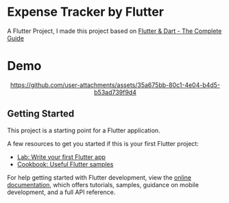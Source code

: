 # Expense Tracker by Flutter

A Flutter Project, I made this project based on [Flutter & Dart - The Complete Guide](https://www.udemy.com/course/learn-flutter-dart-to-build-ios-android-apps)

# Demo

<div align = "center">

https://github.com/user-attachments/assets/35a675bb-80c1-4e04-b4d5-b53ad739f9d4

</div>

## Getting Started

This project is a starting point for a Flutter application.

A few resources to get you started if this is your first Flutter project:

- [Lab: Write your first Flutter app](https://docs.flutter.dev/get-started/codelab)
- [Cookbook: Useful Flutter samples](https://docs.flutter.dev/cookbook)

For help getting started with Flutter development, view the
[online documentation](https://docs.flutter.dev/), which offers tutorials,
samples, guidance on mobile development, and a full API reference.
